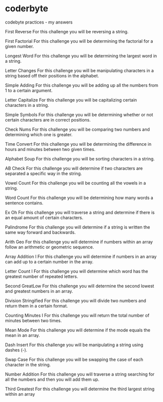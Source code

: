 coderbyte
=========

codebyte practices - my answers



First Reverse 
For this challenge you will be reversing a string.

First Factorial 
For this challenge you will be determining the factorial for a given number.

Longest Word 
For this challenge you will be determining the largest word in a string.

Letter Changes 
For this challenge you will be manipulating characters in a string based off their positions in the alphabet.

Simple Adding 
For this challenge you will be adding up all the numbers from 1 to a certain argument.

Letter Capitalize 
For this challenge you will be capitalizing certain characters in a string.

Simple Symbols 
For this challenge you will be determining whether or not certain characters are in correct positions.

Check Nums 
For this challenge you will be comparing two numbers and determining which one is greater.

Time Convert 
For this challenge you will be determining the difference in hours and minutes between two given times.

Alphabet Soup 
For this challenge you will be sorting characters in a string.

AB Check 
For this challenge you will determine if two characters are separated a specific way in the string.

Vowel Count 
For this challenge you will be counting all the vowels in a string.

Word Count 
For this challenge you will be determining how many words a sentence contains.

Ex Oh 
For this challenge you will traverse a string and determine if there is an equal amount of certain characters.

Palindrome 
For this challenge you will determine if a string is written the same way forward and backwards.

Arith Geo 
For this challenge you will determine if numbers within an array follow an arithmetic or geometric sequence.

Array Addition I 
For this challenge you will determine if numbers in an array can add up to a certain number in the array.

Letter Count I 
For this challenge you will determine which word has the greatest number of repeated letters.

Second GreatLow 
For this challenge you will determine the second lowest and greatest numbers in an array.

Division Stringified 
For this challenge you will divide two numbers and return them in a certain format.

Counting Minutes I 
For this challenge you will return the total number of minutes between two times.

Mean Mode 
For this challenge you will determine if the mode equals the mean in an array.

Dash Insert 
For this challenge you will be manipulating a string using dashes (-).

Swap Case 
For this challenge you will be swapping the case of each character in the string.

Number Addition 
For this challenge you will traverse a string searching for all the numbers and then you will add them up.

Third Greatest 
For this challenge you will determine the third largest string within an array
